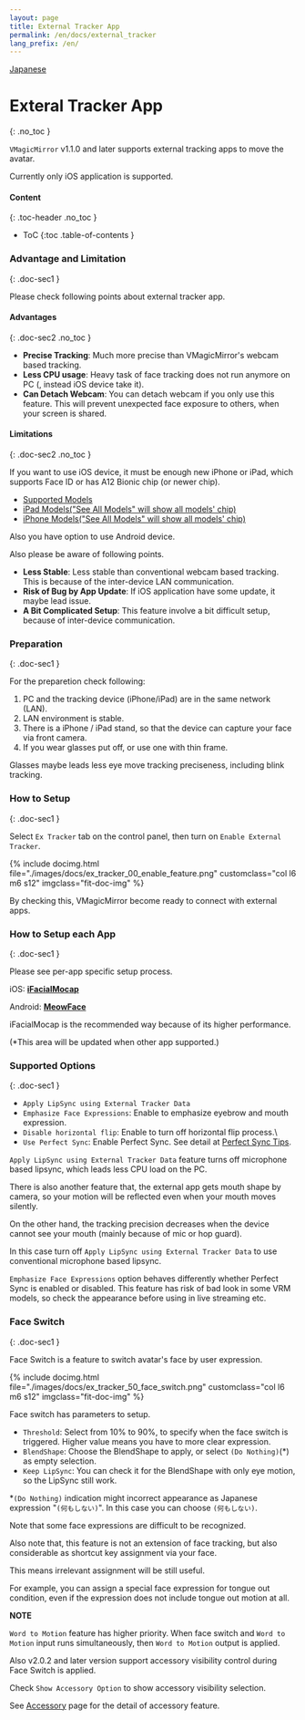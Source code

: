 ```yaml
---
layout: page
title: External Tracker App
permalink: /en/docs/external_tracker
lang_prefix: /en/
---
```


[Japanese](../../docs/external_tracker)

# Exteral Tracker App
{: .no_toc }

`VMagicMirror` v1.1.0 and later supports external tracking apps to move the avatar.

Currently only iOS application is supported.

<div class="toc-area" markdown="1">

#### Content
{: .toc-header .no_toc }

* ToC
{:toc .table-of-contents }

</div>

### Advantage and Limitation
{: .doc-sec1 }

Please check following points about external tracker app.

#### Advantages
{: .doc-sec2 .no_toc }

<div class="doc-ul" markdown="1">

- **Precise Tracking**: Much more precise than VMagicMirror's webcam based tracking.
- **Less CPU usage**: Heavy task of face tracking does not run anymore on PC (, instead iOS device take it).
- **Can Detach Webcam**: You can detach webcam if you only use this feature. This will prevent unexpected face exposure to others, when your screen is shared.

</div>

#### Limitations
{: .doc-sec2 .no_toc }

If you want to use iOS device, it must be enough new iPhone or iPad, which supports Face ID or has A12 Bionic chip (or newer chip).

<div class="doc-ul" markdown="1">

- [Supported Models](https://support.apple.com/en-us/HT209183)
- [iPad Models("See All Models" will show all models' chip)](https://www.apple.com/ipad/compare/)
- [iPhone Models("See All Models" will show all models' chip)](https://www.apple.com/iphone/compare/)

</div>

Also you have option to use Android device.


Also please be aware of following points.

<div class="doc-ul" markdown="1">

- **Less Stable**: Less stable than conventional webcam based tracking. This is because of the inter-device LAN communication.
- **Risk of Bug by App Update**: If iOS application have some update, it maybe lead issue.
- **A Bit Complicated Setup**: This feature involve a bit difficult setup, because of inter-device communication.

</div>

### Preparation
{: .doc-sec1 }

For the preparetion check following:

1. PC and the tracking device (iPhone/iPad) are in the same network (LAN).
2. LAN environment is stable.
3. There is a iPhone / iPad stand, so that the device can capture your face via front camera.
4. If you wear glasses put off, or use one with thin frame.

Glasses maybe leads less eye move tracking preciseness, including blink tracking.


### How to Setup
{: .doc-sec1 }

Select `Ex Tracker` tab on the control panel, then turn on `Enable External Tracker`.

<div class="row">
{% include docimg.html file="./images/docs/ex_tracker_00_enable_feature.png" customclass="col l6 m6 s12" imgclass="fit-doc-img" %}
</div>

By checking this, VMagicMirror become ready to connect with external apps.

### How to Setup each App
{: .doc-sec1 }

Please see per-app specific setup process.

iOS: **[iFacialMocap](./external_tracker_ifacialmocap)**

Android: **[MeowFace](./external_tracker_meowface)**

iFacialMocap is the recommended way because of its higher performance.

(*This area will be updated when other app supported.)


### Supported Options 
{: .doc-sec1 }

<div class="doc-ul" markdown="1">

- `Apply LipSync using External Tracker Data`
- `Emphasize Face Expressions`: Enable to emphasize eyebrow and mouth expression.
- `Disable horizontal flip`: Enable to turn off horizontal flip process.\
- `Use Perfect Sync`: Enable Perfect Sync. See detail at [Perfect Sync Tips](../tips/perfect_sync).

</div>

`Apply LipSync using External Tracker Data` feature turns off microphone based lipsync, which leads less CPU load on the PC.

There is also another feature that, the external app gets mouth shape by camera, so your motion will be reflected even when your mouth moves silently.

On the other hand, the tracking precision decreases when the device cannot see your mouth (mainly because of mic or hop guard).

In this case turn off `Apply LipSync using External Tracker Data` to use conventional microphone based lipsync.

`Emphasize Face Expressions` option behaves differently whether Perfect Sync is enabled or disabled. This feature has risk of bad look in some VRM models, so check the appearance before using in live streaming etc.


### Face Switch
{: .doc-sec1 }

Face Switch is a feature to switch avatar's face by user expression.

<div class="row">
{% include docimg.html file="./images/docs/ex_tracker_50_face_switch.png" customclass="col l6 m6 s12" imgclass="fit-doc-img" %}
</div>

Face switch has parameters to setup.

<div class="doc-ul" markdown="1">

- `Threshold`: Select from 10% to 90%, to specify when the face switch is triggered. Higher value means you have to more clear expression.
- `BlendShape`: Choose the BlendShape to apply, or select `(Do Nothing)`(*) as empty selection.
- `Keep LipSync`: You can check it for the BlendShape with only eye motion, so the LipSync still work.

*`(Do Nothing)` indication might incorrect appearance as Japanese expression "`(何もしない)`". In this case you can choose `(何もしない)`.

Note that some face expressions are difficult to be recognized.

Also note that, this feature is not an extension of face tracking, but also considerable as shortcut key assignment via your face.

This means irrelevant assignment will be still useful.

For example, you can assign a special face expression for tongue out condition, even if the expression does not include tongue out motion at all.

<div class="note-area" markdown="1">

**NOTE**

`Word to Motion` feature has higher priority. When face switch and `Word to Motion` input runs simultaneously, then `Word to Motion` output is applied.

</div>

Also v2.0.2 and later version support accessory visibility control during Face Switch is applied.

Check `Show Accessory Option` to show accessory visibility selection.

See [Accessory](./accessory) page for the detail of accessory feature.
